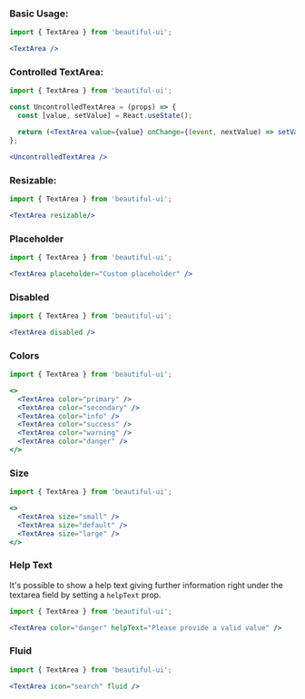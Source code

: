 ### Basic Usage:

```jsx
import { TextArea } from 'beautiful-ui';

<TextArea />
```

### Controlled TextArea:

```jsx
import { TextArea } from 'beautiful-ui';

const UncontrolledTextArea = (props) => {
  const [value, setValue] = React.useState();

  return (<TextArea value={value} onChange={(event, nextValue) => setValue(nextValue)} />);
};

<UncontrolledTextArea />
```

### Resizable:

```jsx
import { TextArea } from 'beautiful-ui';

<TextArea resizable/>
```

### Placeholder

```jsx
import { TextArea } from 'beautiful-ui';

<TextArea placeholder="Custom placeholder" />
```

### Disabled

```jsx
import { TextArea } from 'beautiful-ui';

<TextArea disabled />
```

### Colors

```jsx
import { TextArea } from 'beautiful-ui';

<>
  <TextArea color="primary" />
  <TextArea color="secondary" />
  <TextArea color="info" />
  <TextArea color="success" />
  <TextArea color="warning" />
  <TextArea color="danger" />
</>
```

### Size

```jsx
import { TextArea } from 'beautiful-ui';

<>
  <TextArea size="small" />
  <TextArea size="default" />
  <TextArea size="large" />
</>
```

### Help Text

It's possible to show a help text giving further information right under the textarea field
by setting a `helpText` prop.

```jsx
import { TextArea } from 'beautiful-ui';

<TextArea color="danger" helpText="Please provide a valid value" />
```


### Fluid

```jsx
import { TextArea } from 'beautiful-ui';

<TextArea icon="search" fluid />
```
